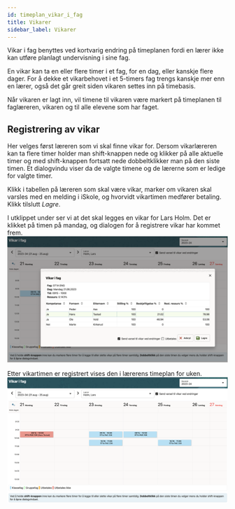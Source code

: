 ```yaml
---
id: timeplan_vikar_i_fag
title: Vikarer
sidebar_label: Vikarer
---
```

Vikar i fag benyttes ved kortvarig endring på timeplanen fordi en lærer ikke kan utføre planlagt undervisning i sine fag. 

En vikar kan ta en eller flere timer i et fag, for en dag, eller kanskje flere dager. For å dekke et vikarbehovet i et 5-timers fag trengs kanskje mer enn en lærer, også det går greit siden vikaren settes inn på timebasis.

Når vikaren er lagt inn, vil timene til vikaren være markert på timeplanen til faglæreren, vikaren og til alle elevene som har faget.

## Registrering av vikar
Her velges først læreren som vi skal finne vikar for.
Dersom  vikarlæreren kan ta flere timer holder man shift-knappen nede og klikker på alle aktuelle timer og med shift-knappen fortsatt nede dobbeltklikker man på den siste timen. Et dialogvindu viser da de valgte timene og de lærerne som er ledige  for valgte timer. 

Klikk i tabellen på læreren som skal være vikar, marker om vikaren skal varsles med en melding i iSkole, og hvorvidt vikartimen medfører betaling. Klikk tilslutt _Lagre_.

I utklippet under ser vi at det skal legges en vikar for Lars Holm. Det er klikket på timen på mandag, og dialogen for å registrere vikar har kommet frem.
![bilde](/img/tp_vikarer_registrering.png)

Etter vikartimen er registrert vises den i lærerens timeplan for uken.
![bilde](/img/tp_vikarer_timeplan.png)


